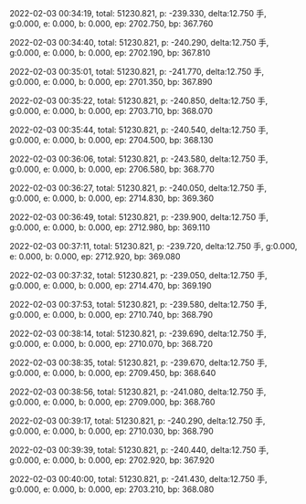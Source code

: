 2022-02-03 00:34:19, total: 51230.821, p: -239.330, delta:12.750 手, g:0.000, e: 0.000, b: 0.000, ep: 2702.750, bp: 367.760

2022-02-03 00:34:40, total: 51230.821, p: -240.290, delta:12.750 手, g:0.000, e: 0.000, b: 0.000, ep: 2702.190, bp: 367.810

2022-02-03 00:35:01, total: 51230.821, p: -241.770, delta:12.750 手, g:0.000, e: 0.000, b: 0.000, ep: 2701.350, bp: 367.890

2022-02-03 00:35:22, total: 51230.821, p: -240.850, delta:12.750 手, g:0.000, e: 0.000, b: 0.000, ep: 2703.710, bp: 368.070

2022-02-03 00:35:44, total: 51230.821, p: -240.540, delta:12.750 手, g:0.000, e: 0.000, b: 0.000, ep: 2704.500, bp: 368.130

2022-02-03 00:36:06, total: 51230.821, p: -243.580, delta:12.750 手, g:0.000, e: 0.000, b: 0.000, ep: 2706.580, bp: 368.770

2022-02-03 00:36:27, total: 51230.821, p: -240.050, delta:12.750 手, g:0.000, e: 0.000, b: 0.000, ep: 2714.830, bp: 369.360

2022-02-03 00:36:49, total: 51230.821, p: -239.900, delta:12.750 手, g:0.000, e: 0.000, b: 0.000, ep: 2712.980, bp: 369.110

2022-02-03 00:37:11, total: 51230.821, p: -239.720, delta:12.750 手, g:0.000, e: 0.000, b: 0.000, ep: 2712.920, bp: 369.080

2022-02-03 00:37:32, total: 51230.821, p: -239.050, delta:12.750 手, g:0.000, e: 0.000, b: 0.000, ep: 2714.470, bp: 369.190

2022-02-03 00:37:53, total: 51230.821, p: -239.580, delta:12.750 手, g:0.000, e: 0.000, b: 0.000, ep: 2710.740, bp: 368.790

2022-02-03 00:38:14, total: 51230.821, p: -239.690, delta:12.750 手, g:0.000, e: 0.000, b: 0.000, ep: 2710.070, bp: 368.720

2022-02-03 00:38:35, total: 51230.821, p: -239.670, delta:12.750 手, g:0.000, e: 0.000, b: 0.000, ep: 2709.450, bp: 368.640

2022-02-03 00:38:56, total: 51230.821, p: -241.080, delta:12.750 手, g:0.000, e: 0.000, b: 0.000, ep: 2709.000, bp: 368.760

2022-02-03 00:39:17, total: 51230.821, p: -240.290, delta:12.750 手, g:0.000, e: 0.000, b: 0.000, ep: 2710.030, bp: 368.790

2022-02-03 00:39:39, total: 51230.821, p: -240.440, delta:12.750 手, g:0.000, e: 0.000, b: 0.000, ep: 2702.920, bp: 367.920

2022-02-03 00:40:00, total: 51230.821, p: -241.430, delta:12.750 手, g:0.000, e: 0.000, b: 0.000, ep: 2703.210, bp: 368.080